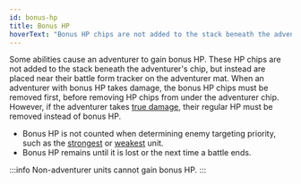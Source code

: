 ```yaml
---
id: bonus-hp
title: Bonus HP
hoverText: "Bonus HP chips are not added to the stack beneath the adventurer's chip, but instead are placed near their battle form tracker on the adventurer mat."
---
```


Some abilities cause an adventurer to gain bonus HP. These HP chips are not added to the stack beneath the adventurer's chip, but instead are placed near their battle form tracker on the adventurer mat. When an adventurer with bonus HP takes damage, the bonus HP chips must be removed first, before removing HP chips from under the adventurer chip. However, if the adventurer takes [true damage](/docs/all/other/true-damage), their regular HP must be removed instead of bonus HP.

- Bonus HP is not counted when determining enemy targeting priority, such as the [strongest](/docs/all/other/strongest) or [weakest](/docs/all/other/weakest) unit.
- Bonus HP remains until it is lost or the next time a battle ends. 

:::info
Non-adventurer units cannot gain bonus HP.
:::
